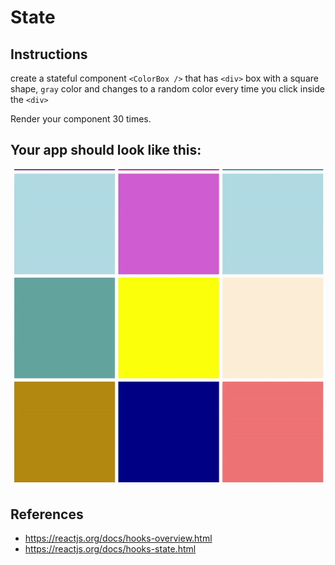 # State
## Instructions
create a stateful component `<ColorBox />` that has `<div>` box with a square shape, `gray` color and changes to a random color every time you click inside the `<div>`

Render your component 30 times.

## Your app should look like this:
<img src="./state.gif">

## References
- https://reactjs.org/docs/hooks-overview.html
- https://reactjs.org/docs/hooks-state.html